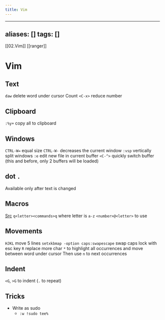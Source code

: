 ```yaml
---
title: Vim
---
```

---
aliases: []
tags: [] 
---
[[02.Vim]]
[[ranger]]
# Vim
## Text
`daw` delete word under cursor
Count `<C-x>` reduce number
## Clipboard
`:%y+` copy all to clipboard
## Windows
`CTRL-W=` equal size
`CTRL-W-` decreases the current window
`:vsp` vertically split windows
`:e` edit new file in current buffer
`<C-^>` quickly switch buffer (this and before, only 2 buffers will be loaded)
## dot `.`
Available only after text is changed
## Macros
[Src](https://vim.fandom.com/wiki/Macros)
`q<letter><commands>q` where letter is `a-z`
`<number>@<letter>` to use
## Movements
`HJKL` move 5 lines
`setxkbmap -option caps:swapescape`  swap caps lock with esc key
`R` replace more char
`*` to highlight all occurrences and move between word under cursor
	Then use `n` to next occurrences
## Indent
`<G`, `>G` to indent (`.` to repeat)

## Tricks
- Write as sudo
	- `:w !sudo tee%`